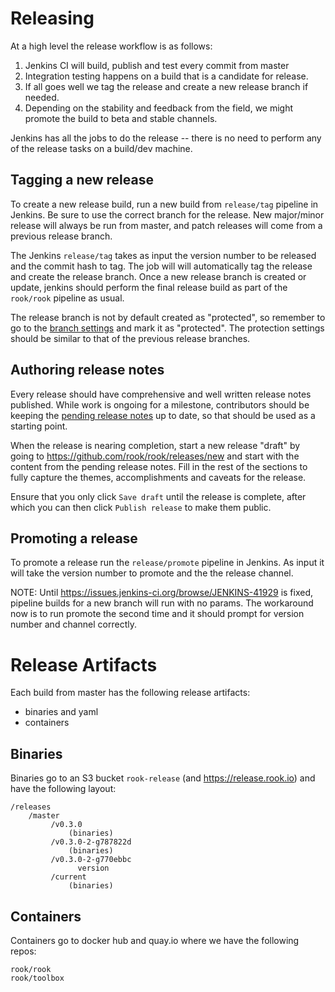 # Releasing

At a high level the release workflow is as follows:

1. Jenkins CI will build, publish and test every commit from master
2. Integration testing happens on a build that is a candidate for release.
3. If all goes well we tag the release and create a new release branch if needed.
4. Depending on the stability and feedback from the field, we might promote the build to beta and stable channels.

Jenkins has all the jobs to do the release -- there is no need to perform any of the release tasks on a build/dev machine.

## Tagging a new release

To create a new release build, run a new build from `release/tag` pipeline in Jenkins. Be sure to use the correct branch for the
release. New major/minor release will always be run from master, and patch releases will come from a previous release branch.

The Jenkins `release/tag` takes as input the version number to be released and the commit hash to tag.
The job will will automatically tag the release and create the release branch.
Once a new release branch is created or update, jenkins should perform the final release build as part of the `rook/rook` pipeline as usual.

The release branch is not by default created as "protected", so remember to go to the [branch settings](https://github.com/rook/rook/settings/branches) and mark it as "protected".
The protection settings should be similar to that of the previous release branches.

## Authoring release notes
Every release should have comprehensive and well written release notes published.
While work is ongoing for a milestone, contributors should be keeping the [pending release notes](/PendingReleaseNotes.md) up to date, so that should be used as a starting point.

When the release is nearing completion, start a new release "draft" by going to https://github.com/rook/rook/releases/new and start with the content from the pending release notes.
Fill in the rest of the sections to fully capture the themes, accomplishments and caveats for the release.

Ensure that you only click `Save draft` until the release is complete, after which you can then click `Publish release` to make them public.

## Promoting a release

To promote a release run the `release/promote` pipeline in Jenkins. As input it will take the version number to promote and the the release channel.

NOTE: Until https://issues.jenkins-ci.org/browse/JENKINS-41929 is fixed, pipeline builds for a new branch will run with no params. The workaround now is to run promote the second time and it should prompt for version number and channel correctly.

# Release Artifacts

Each build from master has the following release artifacts:
- binaries and yaml
- containers

## Binaries

Binaries go to an S3 bucket `rook-release` (and https://release.rook.io) and have the following layout:

```
/releases
    /master
         /v0.3.0
             (binaries)
         /v0.3.0-2-g787822d
             (binaries)
         /v0.3.0-2-g770ebbc
               version
         /current
             (binaries)
```

## Containers

Containers go to docker hub and quay.io where we have the following repos:

```
rook/rook
rook/toolbox
```
